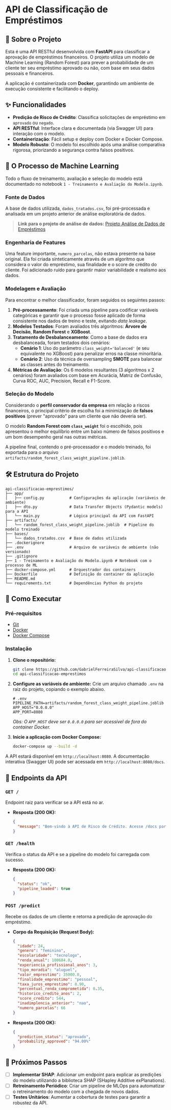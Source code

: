 # API de Classificação de Empréstimos

## 📖 Sobre o Projeto

Esta é uma API RESTful desenvolvida com **FastAPI** para classificar a aprovação de empréstimos financeiros. O projeto utiliza um modelo de Machine Learning (Random Forest) para prever a probabilidade de um cliente ter seu empréstimo aprovado ou não, com base em seus dados pessoais e financeiros.

A aplicação é containerizada com **Docker**, garantindo um ambiente de execução consistente e facilitando o deploy.

## ✨ Funcionalidades

-   **Predição de Risco de Crédito**: Classifica solicitações de empréstimo em `aprovado` ou `negado`.
-   **API RESTful**: Interface clara e documentada (via Swagger UI) para interação com o modelo.
-   **Containerização**: Fácil setup e deploy com Docker e Docker Compose.
-   **Modelo Robusto**: O modelo foi escolhido após uma análise comparativa rigorosa, priorizando a segurança contra falsos positivos.

## 🧠 O Processo de Machine Learning

Todo o fluxo de treinamento, avaliação e seleção do modelo está documentado no notebook `1 - Treinamento e Avaliação do Modelo.ipynb`.

### Fonte de Dados

A base de dados utilizada, `dados_tratados.csv`, foi pré-processada e analisada em um projeto anterior de análise exploratória de dados.
> **Link para o projeto de análise de dados:** [Projeto Análise de Dados de Empréstimos](https://github.com/GabrielFerreiraSilva/analise-de-dados-emprestimos)

### Engenharia de Features

Uma feature importante, `numero_parcelas`, não estava presente na base original. Ela foi criada sinteticamente através de um algoritmo que considera o valor do empréstimo, sua finalidade e o score de crédito do cliente. Foi adicionado ruído para garantir maior variabilidade e realismo aos dados.

### Modelagem e Avaliação

Para encontrar o melhor classificador, foram seguidos os seguintes passos:

1.  **Pré-processamento**: Foi criada uma pipeline para codificar variáveis categóricas e garantir que o processo fosse aplicado de forma consistente nos dados de treino e teste, evitando *data leakage*.
2.  **Modelos Testados**: Foram avaliados três algoritmos: **Árvore de Decisão**, **Random Forest** e **XGBoost**.
3.  **Tratamento de Desbalanceamento**: Como a base de dados era desbalanceada, foram testados dois cenários:
    -   **Cenário 1**: Uso do parâmetro `class_weight='balanced'` (e seu equivalente no XGBoost) para penalizar erros na classe minoritária.
    -   **Cenário 2**: Uso da técnica de oversampling **SMOTE** para balancear as classes antes do treinamento.
4.  **Métricas de Avaliação**: Os 6 modelos resultantes (3 algoritmos x 2 cenários) foram avaliados com base em Acurácia, Matriz de Confusão, Curva ROC, AUC, Precision, Recall e F1-Score.

### Seleção do Modelo

Considerando o **perfil conservador da empresa** em relação a riscos financeiros, o principal critério de escolha foi a minimização de **falsos positivos** (prever "aprovado" para um cliente que não deveria ser).

O modelo **Random Forest com `class_weight`** foi o escolhido, pois apresentou o melhor equilíbrio entre um baixo número de falsos positivos e um bom desempenho geral nas outras métricas.

A pipeline final, contendo o pré-processador e o modelo treinado, foi exportada para o arquivo `artifacts/random_forest_class_weight_pipeline.joblib`.

## 🛠️ Estrutura do Projeto

```
api-classificacao-emprestimos/
├── app/
│   ├── config.py           # Configurações da aplicação (variáveis de ambiente)
│   ├── dto.py              # Data Transfer Objects (Pydantic models) para a API
│   └── main.py             # Lógica principal da API com FastAPI
├── artifacts/
│   └── random_forest_class_weight_pipeline.joblib  # Pipeline do modelo treinado
├── bases/
│   └── dados_tratados.csv  # Base de dados utilizada
├── .dockerignore
├── .env                    # Arquivo de variáveis de ambiente (não versionado)
├── .gitignore
├── 1 - Treinamento e Avaliação do Modelo.ipynb # Notebook com o processo de ML
├── docker-compose.yml      # Orquestrador dos containers
├── Dockerfile              # Definição do container da aplicação
├── README.md
└── requirements.txt        # Dependências Python do projeto
```

## 🚀 Como Executar

### Pré-requisitos

-   [Git](https://git-scm.com/)
-   [Docker](https://www.docker.com/get-started)
-   [Docker Compose](https://docs.docker.com/compose/install/)

### Instalação

1.  **Clone o repositório:**
    ```bash
    git clone https://github.com/GabrielFerreiraSilva/api-classificacao-emprestimos
    cd api-classificacao-emprestimos
    ```

2.  **Configure as variáveis de ambiente:**
    Crie um arquivo chamado `.env` na raiz do projeto, copiando o exemplo abaixo.

    ```env
    # .env
    PIPELINE_PATH=artifacts/random_forest_class_weight_pipeline.joblib
    APP_HOST="0.0.0.0"
    APP_PORT=8080
    ```
    *Obs: O `APP_HOST` deve ser `0.0.0.0` para ser acessível de fora do container Docker.*

3.  **Inicie a aplicação com Docker Compose:**
    ```bash
    docker-compose up --build -d
    ```

A API estará disponível em `http://localhost:8080`. A documentação interativa (Swagger UI) pode ser acessada em `http://localhost:8080/docs`.

## 🔌 Endpoints da API

### `GET /`

Endpoint raiz para verificar se a API está no ar.

-   **Resposta (200 OK):**
    ```json
    {
      "message": "Bem-vindo à API de Risco de Crédito. Acesse /docs para a documentação."
    }
    ```

### `GET /health`

Verifica o status da API e se a pipeline do modelo foi carregada com sucesso.

-   **Resposta (200 OK):**
    ```json
    {
      "status": "ok",
      "pipeline_loaded": true
    }
    ```

### `POST /predict`

Recebe os dados de um cliente e retorna a predição de aprovação do empréstimo.

-   **Corpo da Requisição (Request Body):**
    ```json
    {
      "idade": 24,
      "genero": "feminino",
      "escolaridade": "tecnologo",
      "renda_anual": 100684.0,
      "experiencia_profissional_anos": 3,
      "tipo_moradia": "aluguel",
      "valor_emprestimo": 35000.0,
      "finalidade_emprestimo": "pessoal",
      "taxa_juros_emprestimo": 8.90,
      "percentual_renda_comprometida": 0.35,
      "historico_credito_anos": 2,
      "score_credito": 544,
      "inadimplencia_anterior": "nao",
      "numero_parcelas": 66
    }
    ```

-   **Resposta (200 OK):**
    ```json
    {
      "prediction_status": "aprovado",
      "probability_approved": "94.00%"
    }
    ```

## 🔮 Próximos Passos

-   [ ] **Implementar SHAP**: Adicionar um endpoint para explicar as predições do modelo utilizando a biblioteca SHAP (SHapley Additive exPlanations).
-   [ ] **Retreinamento Periódico**: Criar um pipeline de MLOps para automatizar o retreinamento do modelo com a chegada de novos dados.
-   [ ] **Testes Unitários**: Aumentar a cobertura de testes para garantir a robustez da API.